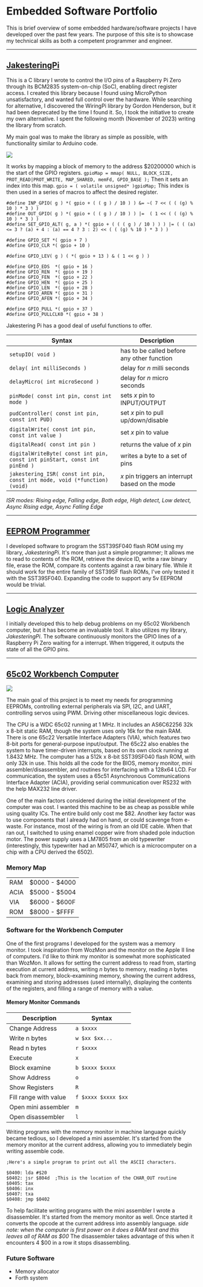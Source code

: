 
# Embedded Software Portfolio

This is brief overview of some embedded hardware/software projects I have developed over the past few years. The purpose of this site
is to showcase my technical skills as both a competent programmer and engineer.

---

## [JakesteringPi](https://github.com/McCoy1701/JakesteringPi)

This is a C library I wrote to control the I/O pins of a Raspberry Pi Zero through its BCM2835 system-on-chip (SoC), enabling direct register access.
I created this library because I found using MicroPython unsatisfactory, and wanted  full control over the hardware. While searching for alternative,
I discovered the WiringPi library by Gordon Henderson, but it had been deprecated by the time I found it. So, I took the initiative to create my own
alternative. I spent the following month (November of 2023) writing the library from scratch.

My main goal was to make the library as simple as possible, with functionality similar to Arduino code. 

<img src='./project_pictures/Jakestering_example_00.png'>

It works by mapping a block of memory to the address $20200000 which is the start of the GPIO registers.
`gpioMap = mmap( NULL, BLOCK_SIZE, PROT_READ|PROT_WRITE, MAP_SHARED, memFd, GPIO_BASE );`
Then it sets an index into this map.
`gpio = ( volatile unsigned* )gpioMap;`
This index is then used in a series of macros to affect the desired register.
```
#define INP_GPIO( g ) *( gpio + ( ( g ) / 10 ) ) &= ~( 7 << ( ( (g) % 10 ) * 3 ) )
#define OUT_GPIO( g ) *( gpio + ( ( g ) / 10 ) ) |=  ( 1 << ( ( (g) % 10 ) * 3 ) )
#define SET_GPIO_ALT( g, a ) *( gpio + ( ( ( g ) / 10 ) ) ) |= ( ( (a) <= 3 ? (a) + 4 : (a) == 4 ? 3 : 2) << ( ( (g) % 10 ) * 3 ) )

#define GPIO_SET *( gpio + 7 )
#define GPIO_CLR *( gpio + 10 )

#define GPIO_LEV( g ) ( *( gpio + 13 ) & ( 1 << g ) )

#define GPIO_EDS  *( gpio + 16 )
#define GPIO_REN  *( gpio + 19 )
#define GPIO_FEN  *( gpio + 22 )
#define GPIO_HEN  *( gpio + 25 )
#define GPIO_LEN  *( gpio + 28 )
#define GPIO_AREN *( gpio + 31 )
#define GPIO_AFEN *( gpio + 34 )

#define GPIO_PULL *( gpio + 37 )
#define GPIO_PULLCLK0 *( gpio + 38 )
```

Jakestering Pi has a good deal of useful functions to offer.

| Syntax | Description |
| ----------- | ----------- |
| `setupIO( void )` | has to be called before any other function |
| `delay( int milliSeconds )` | delay for *n* milli seconds |
| `delayMicro( int microSecond )` | delay for *n* micro seconds |
| `pinMode( const int pin, const int mode )` | sets *x* pin to INPUT/OUTPUT |
| `pudController( const int pin, const int PUD)` | set *x* pin to pull up/down/disable |
| `digitalWrite( const int pin, const int value )` | set *x* pin to value |
| `digitalRead( const int pin )` | returns the value of *x* pin |
| `digitalWriteByte( const int pin, const int pinStart, const int pinEnd )` | writes a byte to a set of pins |
| `jakestering_ISR( const int pin, const int mode, void (*function)(void)` | *x* pin triggers an interrupt based on the mode |

*ISR modes: Rising edge, Falling edge, Both edge, High detect, Low detect, Async Rising edge, Async Falling Edge*

---

## [EEPROM Programmer](https://github.com/McCoy1701/Flash-Programmer)

I developed software to program the SST39SF040 flash ROM using my library, *JakesteringPi*. It's more than just a simple programmer; It allows me to
read to contents of the ROM, retrieve the device ID, write a raw binary file, erase the ROM, compare its contents against a raw binary file.
While it should work for the entire family of SST39SF flash ROMs, I've only tested it with the SST39SF040. Expanding the code to support any 
5v EEPROM would be trivial.

---

## [Logic Analyzer](https://github.com/McCoy1701/LogAnal)

I initially developed this to help debug problems on my 65c02 Workbench computer, but it has become an invaluable tool. It also utilizes my
library, *JakesteringPi*. The software continuously monitors the GPIO lines of a Raspberry Pi Zero waiting for a interrupt. When triggered, it
outputs the state of all the GPIO pins.

---

## [65c02 Workbench Computer](https://github.com/McCoy1701/Project8)

<img src='./project_pictures/6502_computer_00.jpg'>

The main goal of this project is to meet my needs for programming EEPROMs, controlling external peripherals via SPI, I2C, and UART, controlling
servos using PWM. Driving other miscellaneous logic devices.

The CPU is a WDC 65c02 running at 1 MHz. It includes an AS6C62256 32k x 8-bit static RAM, though the system uses only 16k for the main RAM. 
There is one 65c22 Versatile Interface Adapters (VIA), which features two 8-bit ports for general-purpose input/output. The 65c22 also enables 
the system to have timer-driven interrupts, based on its own clock running at 1.8432 MHz. The computer has a 512k x 8-bit SST39SF040 flash ROM,
with only 32k in use. This holds all the code for the BIOS, memory monitor, mini assembler/disassembler, and routines for interfacing with a 
128x64 LCD. For communication, the system uses a 65c51 Asynchronous Communications Interface Adapter (ACIA), providing serial 
communication over RS232 with the help MAX232 line driver.

One of the main factors considered during the initial development of the computer was cost. I wanted this machine to be as cheap as
possible while using quality ICs. The entire build only cost me $82. Another key factor was to use components that I already had on hand, or
could scavenge from e-waste. For instance, most of the wiring is from an old IDE cable. When that ran out, I switched to using enamel copper
wire from shaded pole induction motor. The power supply uses a LM7805 from an old typewriter (interestingly, this typewriter had an M50747, which
is a microcomputer on a chip with a CPU derived the 6502).

### Memory Map

| | |
| ----------- | ----------- |
| RAM | $0000 - $4000 |
| ACIA | $5000 - $5004 |
| VIA | $6000 - $600F |
| ROM | $8000 - $FFFF |

### Software for the Workbench Computer

One of the first programs I developed for the system was a memory monitor. I took inspiration from WozMon and the monitor on the Apple II line of
computers. I'd like to think my monitor is somewhat more sophisticated than WozMon. It allows for setting the current address to read from, starting
execution at current address, writing *n* bytes to memory, reading *n* bytes back from memory, block-examining memory, showing the current address,
examining and storing addresses (used internally), displaying the contents of the registers, and filling a range of memory with a value.

#### Memory Monitor Commands

| Description | Syntax |
| ----------- | ----------- |
| Change Address | `a $xxxx` |
| Write n bytes | `w $xx $xx...` |
| Read n bytes | `r $xxxx` |
| Execute | `x` |
| Block examine | `b $xxxx $xxxx` |
| Show Address | `o` |
| Show Registers | `R` |
| Fill range with value | `f $xxxx $xxxx $xx` |
| Open mini assembler | `m` |
| Open disassembler | `l` |

Writing programs with the memory monitor in machine language quickly became tedious, so I developed a mini assembler. It's started from the memory 
monitor at the current address, allowing you to immediately begin writing assemble code.

```
;Here's a simple program to print out all the ASCII characters.

$0400: lda #$20
$0402: jsr $804d  ;This is the location of the CHAR_OUT routine
$0405: tax
$0406: inx
$0407: txa
$0408: jmp $0402
```

To help facilitate writing programs with the mini assembler I wrote a disassembler. It's started from the memory monitor as well. Once started it
converts the opcode at the current address into assembly language. *side note: when the computer is first power on it does a RAM test and this leaves
all of RAM as $00* The disassembler takes advantage of this when it encounters 4 $00 in a row it stops disassembling.

### Future Software

- Memory allocator
- Forth system

